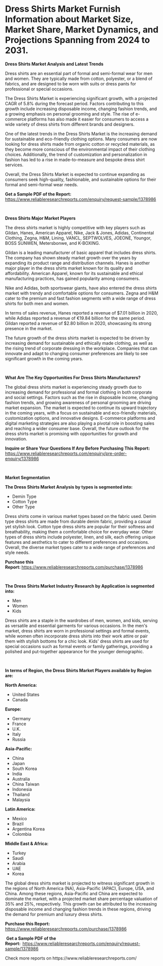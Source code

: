 <p><h1>Dress Shirts Market Furnish Information about Market Size, Market Share, Market Dynamics, and Projections Spanning from 2024 to 2031.</h1></p><p><strong>Dress Shirts Market Analysis and Latest Trends</strong></p>
<p><p>Dress shirts are an essential part of formal and semi-formal wear for men and women. They are typically made from cotton, polyester, or a blend of fabrics, and are designed to be worn with suits or dress pants for professional or special occasions.</p><p>The Dress Shirts Market is experiencing significant growth, with a projected CAGR of 5.8% during the forecast period. Factors contributing to this growth include increasing disposable income, changing fashion trends, and a growing emphasis on personal grooming and style. The rise of e-commerce platforms has also made it easier for consumers to access a wide variety of dress shirts from different brands and designers.</p><p>One of the latest trends in the Dress Shirts Market is the increasing demand for sustainable and eco-friendly clothing options. Many consumers are now looking for dress shirts made from organic cotton or recycled materials, as they become more conscious of the environmental impact of their clothing choices. Additionally, the trend of customization and personalization in fashion has led to a rise in made-to-measure and bespoke dress shirt services.</p><p>Overall, the Dress Shirts Market is expected to continue expanding as consumers seek high-quality, fashionable, and sustainable options for their formal and semi-formal wear needs.</p></p>
<p><strong>Get a Sample PDF of the Report:&nbsp;</strong> <a href="https://www.reliableresearchreports.com/enquiry/request-sample/1378986">https://www.reliableresearchreports.com/enquiry/request-sample/1378986</a></p>
<p>&nbsp;</p>
<p><strong>Dress Shirts Major Market Players</strong></p>
<p><p>The dress shirts market is highly competitive with key players such as Gildan, Hanes, American Apparel, Nike, Jack & Jones, Adidas, Continental Clothing, Zegna, H&M, Lining, VANCL, SEPTWOLVES, JOEONE, Youngor, BOSS SUNWEN, Metersbonwe, and K-BOXING. </p><p>Gildan is a leading manufacturer of basic apparel that includes dress shirts. The company has shown steady market growth over the years by expanding its product range and distribution channels. Hanes is another major player in the dress shirts market known for its quality and affordability. American Apparel, known for its sustainable and ethical manufacturing practices, has gained popularity among consumers.</p><p>Nike and Adidas, both sportswear giants, have also entered the dress shirts market with trendy and comfortable options for consumers. Zegna and H&M cater to the premium and fast fashion segments with a wide range of dress shirts for both men and women.</p><p>In terms of sales revenue, Hanes reported a revenue of $7.01 billion in 2020, while Adidas reported a revenue of €19.84 billion for the same period. Gildan reported a revenue of $2.80 billion in 2020, showcasing its strong presence in the market.</p><p>The future growth of the dress shirts market is expected to be driven by increasing demand for sustainable and ethically made clothing, as well as the rising trend of corporate dressing in the workplace. Companies that can innovate and adapt to changing consumer preferences are likely to see significant growth in the coming years.</p></p>
<p>&nbsp;</p>
<p><strong>What Are The Key Opportunities For Dress Shirts Manufacturers?</strong></p>
<p><p>The global dress shirts market is experiencing steady growth due to increasing demand for professional and formal clothing in both corporate and social settings. Factors such as the rise in disposable income, changing fashion trends, and growing awareness of personal grooming are driving market expansion. The market is expected to continue its upward trajectory in the coming years, with a focus on sustainable and eco-friendly materials, customization options, and innovative designs. E-commerce platforms and digital marketing strategies are also playing a pivotal role in boosting sales and reaching a wider consumer base. Overall, the future outlook for the dress shirts market is promising with opportunities for growth and innovation.</p></p>
<p><strong>Inquire or Share Your Questions If Any Before Purchasing This Report:</strong> <a href="https://www.reliableresearchreports.com/enquiry/pre-order-enquiry/1378986">https://www.reliableresearchreports.com/enquiry/pre-order-enquiry/1378986</a></p>
<p>&nbsp;</p>
<p><strong>Market Segmentation</strong></p>
<p><strong>The Dress Shirts Market Analysis by types is segmented into:</strong></p>
<p><ul><li>Demin Type</li><li>Cotton Type</li><li>Other Type</li></ul></p>
<p><p>Dress shirts come in various market types based on the fabric used. Denim type dress shirts are made from durable denim fabric, providing a casual yet stylish look. Cotton type dress shirts are popular for their softness and breathability, making them a comfortable choice for everyday wear. Other types of dress shirts include polyester, linen, and silk, each offering unique features and aesthetics to cater to different preferences and occasions. Overall, the diverse market types cater to a wide range of preferences and style needs.</p></p>
<p><strong>Purchase this Report:&nbsp;</strong><a href="https://www.reliableresearchreports.com/purchase/1378986">https://www.reliableresearchreports.com/purchase/1378986</a></p>
<p>&nbsp;</p>
<p><strong>The Dress Shirts Market Industry Research by Application is segmented into:</strong></p>
<p><ul><li>Men</li><li>Women</li><li>Kids</li></ul></p>
<p><p>Dress shirts are a staple in the wardrobes of men, women, and kids, serving as versatile and essential garments for various occasions. In the men's market, dress shirts are worn in professional settings and formal events, while women often incorporate dress shirts into their work attire or pair them with stylish bottoms for a chic look. Kids' dress shirts are used for special occasions such as formal events or family gatherings, providing a polished and put-together appearance for the younger demographic.</p></p>
<p>&nbsp;</p>
<p><strong>In terms of Region, the Dress Shirts Market Players available by Region are:</strong></p>
<p>
    <p> <strong> North America: </strong>
        <ul>
            <li>United States</li>
            <li>Canada</li>
        </ul>
        </p> 
    <p> <strong> Europe: </strong>
        <ul>
            <li>Germany</li>
            <li>France</li>
            <li>U.K.</li>
            <li>Italy</li>
            <li>Russia</li>
        </ul>
        </p> 
    <p> <strong> Asia-Pacific: </strong>
        <ul>
            <li>China</li>
            <li>Japan</li>
            <li>South Korea</li>
            <li>India</li>
            <li>Australia</li>
            <li>China Taiwan</li>
            <li>Indonesia</li>
            <li>Thailand</li>
            <li>Malaysia</li>
        </ul>
        </p> 
    <p> <strong> Latin America: </strong>
        <ul>
            <li>Mexico</li>
            <li>Brazil</li>
            <li>Argentina Korea</li>
            <li>Colombia</li>
        </ul>
        </p> 
    <p> <strong> Middle East & Africa: </strong>
        <ul>
            <li>Turkey</li>
            <li>Saudi</li>
            <li>Arabia</li>
            <li>UAE</li>
            <li>Korea</li>
        </ul>
    </p>
    </p>
<p><p>The global dress shirts market is projected to witness significant growth in the regions of North America (NA), Asia-Pacific (APAC), Europe, USA, and China. Among these regions, Asia-Pacific and China are expected to dominate the market, with a projected market share percentage valuation of 35% and 25%, respectively. This growth can be attributed to the increasing disposable income and changing fashion trends in these regions, driving the demand for premium and luxury dress shirts.</p></p>
<p><strong>Purchase this Report: </strong><a href="https://www.reliableresearchreports.com/purchase/1378986">https://www.reliableresearchreports.com/purchase/1378986</a></p>
<p>&nbsp;<strong>Get a Sample PDF of the Report:&nbsp;&nbsp;</strong><a href="https://www.reliableresearchreports.com/enquiry/request-sample/1378986">https://www.reliableresearchreports.com/enquiry/request-sample/1378986</a></p>
<p><strong></strong></p>
<p>Check more reports on https://www.reliableresearchreports.com/</p>